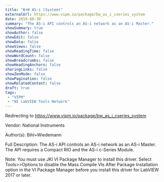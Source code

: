 ```yaml
---
title: "B+W AS-i (System)"
externalUrl: https://www.vipm.io/package/bw_as_i_cseries_system
date: 2018-08-30
summary: "The AS-i API controls an AS-i network as an AS-i Master."
showSummary: true
showAuthor: false
showEdit: false
showData: false
showViews: false
showReadingTime: false
showWordCount: false
showBreadcrumbs: false
showHeadingAnchors: false
sharingLinks: false
showZenMode: false
showPagination: false
showRelatedContent: false
draft: true
tags:
 - "VIPM"
 - "NI LabVIEW Tools Network"
---
```


Redirecting to https://www.vipm.io/package/bw_as_i_cseries_system

Vendor: National Instruments

Author(s): Bihl+Wiedemann
 
Full Description:
The AS-i API controls an AS-i network as an AS-i Master. The API requires a Compact RIO and the AS-i c-Series Module.

Note: You must use JKI VI Package Manager to install this driver. Select Tools>>Options to disable the Mass Compile VIs After Package Installation option in the VI Package Manager before you install this driver for LabVIEW 2017 or later.